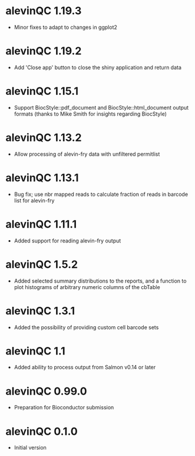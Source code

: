 # alevinQC 1.19.3

* Minor fixes to adapt to changes in ggplot2

# alevinQC 1.19.2

* Add 'Close app' button to close the shiny application and return data

# alevinQC 1.15.1

* Support BiocStyle::pdf_document and BiocStyle::html_document output formats (thanks to Mike Smith for insights regarding BiocStyle)

# alevinQC 1.13.2

* Allow processing of alevin-fry data with unfiltered permitlist

# alevinQC 1.13.1

* Bug fix; use nbr mapped reads to calculate fraction of reads in barcode list for alevin-fry

# alevinQC 1.11.1

* Added support for reading alevin-fry output

# alevinQC 1.5.2

* Added selected summary distributions to the reports, and a function to plot histograms of arbitrary numeric columns of the cbTable

# alevinQC 1.3.1

* Added the possibility of providing custom cell barcode sets

# alevinQC 1.1

* Added ability to process output from Salmon v0.14 or later

# alevinQC 0.99.0

* Preparation for Bioconductor submission

# alevinQC 0.1.0

* Initial version
